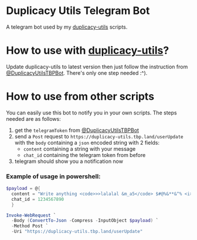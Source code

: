 # Duplicacy Utils Telegram Bot
A telegram bot used by my [duplicacy-utils](https://github.com/TheBestPessimist/duplicacy-utils) scripts.


# How to use with [duplicacy-utils](https://github.com/TheBestPessimist/duplicacy-utils)?

Update duplicacy-utils to latest version then just follow the instruction from [@DuplicacyUtilsTBPBot](https://t.me/DuplicacyUtilsTBPBot). There's only one step needed :^).


# How to use from other scripts

You can easily use this bot to notify you in your own scripts. 
The steps needed are as follows:
 
1. get the `telegramToken` from [@DuplicacyUtilsTBPBot](https://t.me/DuplicacyUtilsTBPBot)
2. send a `Post` request to `https://duplicacy-utils.tbp.land/userUpdate` with the `body` containing a `json` encoded string with 2 fields:
    - `content` containing a string with your message
    - `chat_id` containing the telegram token from before
3. telegram should show you a notification now

### Example of usage in powershell:
```powershell
$payload = @{
  content = "Write anything <code>>>lalalal &m_a5</code> $#@%&**&^% <i>you</i> may <b>want</b>"
  chat_id = 1234567890
  }

Invoke-WebRequest `
  -Body (ConvertTo-Json -Compress -InputObject $payload) `
  -Method Post `
  -Uri "https://duplicacy-utils.tbp.land/userUpdate"
```

